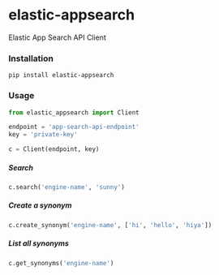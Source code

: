 # elastic-appsearch

Elastic App Search API Client

### Installation
`pip install elastic-appsearch`

### Usage

```python
from elastic_appsearch import Client

endpoint = 'app-search-api-endpoint'
key = 'private-key'

c = Client(endpoint, key)
```

##### Search
```python
c.search('engine-name', 'sunny')
```

##### Create a synonym
```python
c.create_synonym('engine-name', ['hi', 'hello', 'hiya'])
```

##### List all synonyms
```python
c.get_synonyms('engine-name')
```

